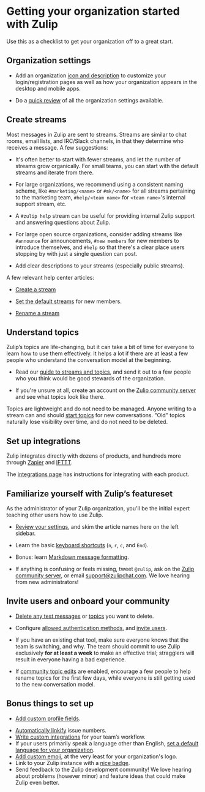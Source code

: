 # Getting your organization started with Zulip

Use this as a checklist to get your organization off to a great start.

## Organization settings

* Add an organization [icon and description](/help/create-your-organization-profile) to
  customize your login/registration pages as well as how your
  organization appears in the desktop and mobile apps.

* Do a [quick review](/help/review-your-organization-settings)
  of all the organization settings available.

## Create streams

Most messages in Zulip are sent to streams. Streams are similar to chat
rooms, email lists, and IRC/Slack channels, in that they determine who
receives a message. A few suggestions:

* It's often better to start with fewer streams, and let the number of
  streams grow organically. For small teams, you can start with the default
  streams and iterate from there.

* For large organizations, we recommend using a consistent naming
  scheme, like `#marketing/<name>` or `#mk/<name>` for all streams
  pertaining to the marketing team, `#help/<team name>` for
  `<team name>`'s internal support stream, etc.

* A `#zulip help` stream can be useful for providing internal Zulip support
  and answering questions about Zulip.

* For large open source organizations, consider adding streams like
  `#announce` for announcements, `#new members` for new members to introduce
  themselves, and `#help` so that there's a clear place users stopping by
  with just a single question can post.

* Add clear descriptions to your streams (especially public streams).

A few relevant help center articles:

* [Create a stream](/help/create-a-stream)

* [Set the default streams](/help/set-default-streams-for-new-users)
  for new members.

* [Rename a stream](/help/rename-a-stream)

## Understand topics

Zulip’s topics are life-changing, but it can take a bit of time for everyone
to learn how to use them effectively. It helps a lot if there are at least a
few people who understand the conversation model at the beginning.

* Read our [guide to streams and topics](/help/about-streams-and-topics),
  and send it out to a few people who you think would be good stewards of
  the organization.

* If you're unsure at all, create an account on the
  [Zulip community server](https://chat.zulip.org) and see what topics look
  like there.

Topics are lightweight and do not need to be managed. Anyone writing to a
stream can and should [start topics](/help/start-a-new-topic) for new
conversations. "Old" topics naturally lose visibility over time, and do not
need to be deleted.

## Set up integrations

Zulip integrates directly with dozens of products, and hundreds more through
[Zapier](/integrations/doc/zapier) and [IFTTT](/integrations/doc/ifttt).

The [integrations page](/integrations) has instructions for integrating with
each product.

## Familiarize yourself with Zulip’s featureset

As the administrator of your Zulip organization, you'll be the initial
expert teaching other users how to use Zulip.

* [Review your settings](/help/review-your-settings), and skim the article
  names here on the left sidebar.

* Learn the basic [keyboard shortcuts](/help/keyboard-shortcuts) (`n`, `r`, `c`, and `End`).

* Bonus: learn [Markdown message formatting](/help/format-your-message-using-markdown).

* If anything is confusing or feels missing, tweet `@zulip`, ask on the
  [Zulip community server](https://chat.zulip.org), or email
  [support@zulipchat.com](mailto:support@zulipchat.com). We love hearing
  from new administrators!

## Invite users and onboard your community

* [Delete any test messages](/help/edit-or-delete-a-message#delete-a-message-completely)
  or [topics](/help/delete-a-topic) you want to delete.

* Configure
  [allowed authentication methods](/help/configure-authentication-methods),
  and [invite users](/help/invite-new-users).

* If you have an existing chat tool, make sure everyone knows that the
  team is switching, and why. The team should commit to use Zulip
  exclusively **for at least a week** to make an effective trial;
  stragglers will result in everyone having a bad experience.

* If [community topic edits](/help/community-topic-edits) are enabled,
  encourage a few people to help rename topics for the first few days, while
  everyone is still getting used to the new conversation model.

## Bonus things to set up

* [Add custom profile fields](/help/add-custom-profile-fields).
- [Automatically linkify](/help/add-a-custom-linkification-filter)
  issue numbers.
- [Write custom integrations](/api/integrations-overview)
  for your team’s workflow.
- If your users primarily speak a language other than English,
  [set a default language for your organization](/help/change-the-default-language-for-your-organization).
- [Add custom emoji](/help/add-custom-emoji), at the very least for
  your organization's logo.
- Link to your Zulip instance with a [nice badge](/help/join-zulip-chat-badge).
- Send feedback to the Zulip development community!  We love hearing
  about problems (however minor) and feature ideas that could make
  Zulip even better.
